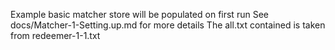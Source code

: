 Example basic matcher store will be populated on first run
See docs/Matcher-1-Setting.up.md for more details
The all.txt contained is taken from redeemer-1-1.txt